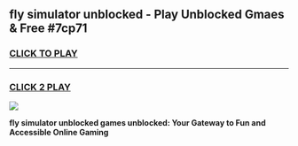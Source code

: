 
## fly simulator unblocked - Play Unblocked Gmaes & Free #7cp71
<h3>
<a href="https://news.freeplayer.one?title=fly_simulator_unblocked&ref=24F">CLICK TO PLAY</a></h3>
<hr>

<h3>
<a href="https://news.freeplayer.one?title=fly_simulator_unblocked&ref=24F">CLICK 2 PLAY</a>
  
</h3>

<a href="https://news.freeplayer.one?title=fly_simulator_unblocked&ref=24F/"><img src="https://clearcache.store/games.png"></a>


**fly simulator unblocked games unblocked: Your Gateway to Fun and Accessible Online Gaming**
